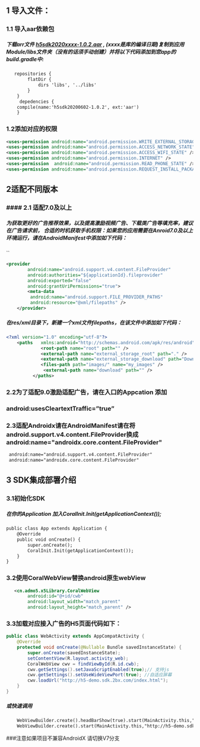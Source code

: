 ##  1 导入文件：
###  1.1 导入aar依赖包
##### 下载arr文件  [h5sdk2020xxxx-1.0.2.aar](http://admo5-static.2bx.com/h5sdk/aar/h5sdk.aar) , (xxxx是库的编译日期)复制到应用Module/libs文件夹（没有的话须手动创建）并将以下代码添加到您app的build.gradle中:
```xml
   repositories {
        flatDir {
            dirs 'libs', '../libs'
        }
    }
	 depedencies {
	compile(name:'h5sdk20200602-1.0.2', ext:'aar')
	}
```
### 1.2添加对应的权限

```xml
<uses-permission android:name="android.permission.WRITE_EXTERNAL_STORAGE" />
<uses-permission android:name="android.permission.ACCESS_NETWORK_STATE" />
<uses-permission android:name="android.permission.ACCESS_WIFI_STATE" />
<uses-permission android:name="android.permission.INTERNET" />
<uses-permission  android:name="android.permission.READ_PHONE_STATE" />
<uses-permission android:name="android.permission.REQUEST_INSTALL_PACKAGES"/>
```
## 2适配不同版本
### #### 2.1 适配7.0及以上
##### 为获取更好的广告推荐效果，以及提高激励视频广告、下载类广告等填充率，建议在广告请求前， 合适的时机获取手机权限：如果您的应用需要在Anroid7.0及以上环境运行，请在AndroidManifest中添加如下代码：
``
```xml
<provider
        android:name="android.support.v4.content.FileProvider"
        android:authorities="${applicationId}.fileprovider"
        android:exported="false"
        android:grantUriPermissions="true">
        <meta-data
         android:name="android.support.FILE_PROVIDER_PATHS"
         android:resource="@xml/filepaths" />
    </provider>
```
##### 在res/xml目录下，新建一个xml文件filepaths，在该文件中添加如下代码：
```xml
<?xml version="1.0" encoding="utf-8"?>
    <paths   xmlns:android="http://schemas.android.com/apk/res/android">
             <root-path name="root" path="" />
             <external-path name="external_storage_root" path="." />
             <external-path name="external_storage_download" path="Download" />
             <files-path path="images/" name="my_images" />
			  <external-path name="download" path="" />
          </paths>
```
### 2.2为了适配9.0激励适配广告，请在入口的Appcation 添加

### android:usesCleartextTraffic=”true”

### 2.3适配Androidx请在AndroidManifest请在将android.support.v4.content.FileProvider换成 android:name="androidx.core.content.FileProvider"
```xml
 android:name="android.support.v4.content.FileProvider"
 android:name="androidx.core.content.FileProvider"
```
## 3 SDK集成部署介绍
### 3.1初始化SDK
##### 在你的Application 加入CoralInit.Init(getApplicationContext());
````xml
public class App extends Application {
    @Override
    public void onCreate() {
        super.onCreate();
        CoralInit.Init(getApplicationContext());
    }
}
````
### 3.2使用CoralWebView替换android原生webView
```xml
   <cn.admo5.x5Library.CoralWebView
        android:id="@+id/cwb"
        android:layout_width="match_parent"
        android:layout_height="match_parent" />

```
### 3.3加载对应接入广告的H5页面代码如下：
```java
public class WebActivity extends AppCompatActivity {
    @Override
    protected void onCreate(@Nullable Bundle savedInstanceState) {
        super.onCreate(savedInstanceState);
        setContentView(R.layout.activity_web);
        CoralWebView cwv = findViewById(R.id.cwb);
        cwv.getSettings().setJavaScriptEnabled(true);// 支持js
        cwv.getSettings().setUseWideViewPort(true); //自适应屏幕
        cwv.loadUrl("http://h5-demo.sdk.2bx.com/index.html");
    }
}
```
##### 或快速调用
```xml
	WebViewBuilder.create().headBarShow(true).start(MainActivity.this,"http://h5-demo.sdk.2bx.com/index.html");
	WebViewBuilder.create().start(MainActivity.this,"http://h5-demo.sdk.2bx.com/index.html");

```
###注意如果项目不兼容AndroidX 请切换V7分支
